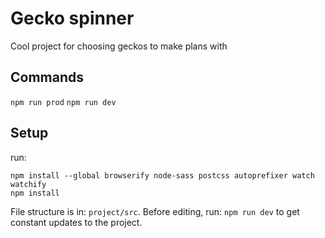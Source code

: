 # Gecko spinner
Cool project for choosing geckos to make plans with

## Commands
`npm run prod`
`npm run dev`

## Setup

run:
```
npm install --global browserify node-sass postcss autoprefixer watch watchify
npm install
```

File structure is in: `project/src`.
Before editing, run: `npm run dev` to get constant updates to the project.
